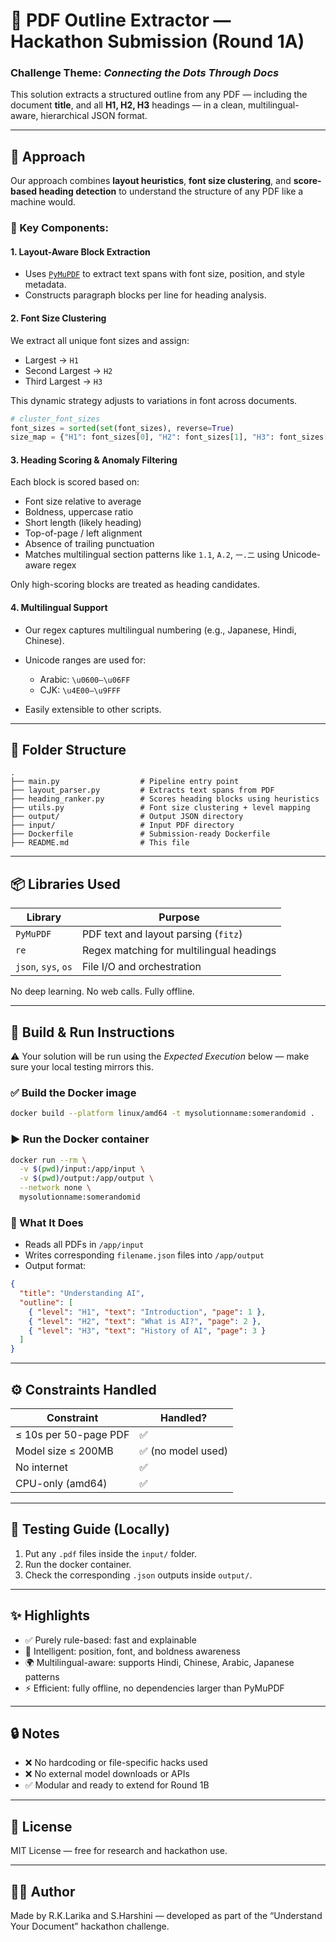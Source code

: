 # 📘 PDF Outline Extractor — Hackathon Submission (Round 1A)

### Challenge Theme: *Connecting the Dots Through Docs*

This solution extracts a structured outline from any PDF — including the document **title**, and all **H1, H2, H3** headings — in a clean, multilingual-aware, hierarchical JSON format.

---

## 🧠 Approach

Our approach combines **layout heuristics**, **font size clustering**, and **score-based heading detection** to understand the structure of any PDF like a machine would.

### 🧩 Key Components:

#### 1. **Layout-Aware Block Extraction**
- Uses [`PyMuPDF`](https://github.com/pymupdf/PyMuPDF) to extract text spans with font size, position, and style metadata.
- Constructs paragraph blocks per line for heading analysis.

#### 2. **Font Size Clustering**
We extract all unique font sizes and assign:
- Largest → `H1`
- Second Largest → `H2`
- Third Largest → `H3`

This dynamic strategy adjusts to variations in font across documents.

```python
# cluster_font_sizes
font_sizes = sorted(set(font_sizes), reverse=True)
size_map = {"H1": font_sizes[0], "H2": font_sizes[1], "H3": font_sizes[2]}
```

#### 3. **Heading Scoring & Anomaly Filtering**

Each block is scored based on:

* Font size relative to average
* Boldness, uppercase ratio
* Short length (likely heading)
* Top-of-page / left alignment
* Absence of trailing punctuation
* Matches multilingual section patterns like `1.1`, `A.2`, `一.二` using Unicode-aware regex

Only high-scoring blocks are treated as heading candidates.

#### 4. **Multilingual Support**

* Our regex captures multilingual numbering (e.g., Japanese, Hindi, Chinese).
* Unicode ranges are used for:

  * Arabic: `\u0600–\u06FF`
  * CJK: `\u4E00–\u9FFF`
* Easily extensible to other scripts.

---

## 📂 Folder Structure

```
.
├── main.py                  # Pipeline entry point
├── layout_parser.py         # Extracts text spans from PDF
├── heading_ranker.py        # Scores heading blocks using heuristics
├── utils.py                 # Font size clustering + level mapping
├── output/                  # Output JSON directory
├── input/                   # Input PDF directory
├── Dockerfile               # Submission-ready Dockerfile
├── README.md                # This file
```

---

## 📦 Libraries Used

| Library             | Purpose                                  |
| ------------------- | ---------------------------------------- |
| `PyMuPDF`           | PDF text and layout parsing (`fitz`)     |
| `re`                | Regex matching for multilingual headings |
| `json`, `sys`, `os` | File I/O and orchestration               |

No deep learning. No web calls. Fully offline.

---

## 🔧 Build & Run Instructions

⚠️ Your solution will be run using the *Expected Execution* below — make sure your local testing mirrors this.

### ✅ Build the Docker image

```bash
docker build --platform linux/amd64 -t mysolutionname:somerandomid .
```

### ▶️ Run the Docker container

```bash
docker run --rm \
  -v $(pwd)/input:/app/input \
  -v $(pwd)/output:/app/output \
  --network none \
  mysolutionname:somerandomid
```

### 🧾 What It Does

* Reads all PDFs in `/app/input`
* Writes corresponding `filename.json` files into `/app/output`
* Output format:

```json
{
  "title": "Understanding AI",
  "outline": [
    { "level": "H1", "text": "Introduction", "page": 1 },
    { "level": "H2", "text": "What is AI?", "page": 2 },
    { "level": "H3", "text": "History of AI", "page": 3 }
  ]
}
```

---

## ⚙️ Constraints Handled

| Constraint            | Handled?          |
| --------------------- | ----------------- |
| ≤ 10s per 50-page PDF | ✅                 |
| Model size ≤ 200MB    | ✅ (no model used) |
| No internet           | ✅                 |
| CPU-only (amd64)      | ✅                 |

---

## 🧪 Testing Guide (Locally)

1. Put any `.pdf` files inside the `input/` folder.
2. Run the docker container.
3. Check the corresponding `.json` outputs inside `output/`.

---

## ✨ Highlights

* ✅ Purely rule-based: fast and explainable
* 🧠 Intelligent: position, font, and boldness awareness
* 🌍 Multilingual-aware: supports Hindi, Chinese, Arabic, Japanese patterns
* ⚡️ Efficient: fully offline, no dependencies larger than PyMuPDF

---

## 🔒 Notes

* ❌ No hardcoding or file-specific hacks used
* ❌ No external model downloads or APIs
* ✅ Modular and ready to extend for Round 1B

---

## 📜 License

MIT License — free for research and hackathon use.

---

## 👩‍💻 Author

Made by R.K.Larika and S.Harshini — developed as part of the “Understand Your Document” hackathon challenge.
